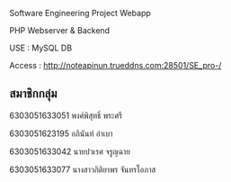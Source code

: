 Software Engineering Project Webapp

PHP Webserver & Backend

USE : MySQL DB

Access : http://noteapinun.trueddns.com:28501/SE_pro-/

## สมาชิกกลุ่ม

6303051633051 พงศ์พิสุทธิ์ พระศรี

6303051623195 อภินันท์ อำเบา

6303051633042 นายปวเรศ จรูญฉาย

6303051633077 นางสาวกิติยาพร จันทรโอภาส
